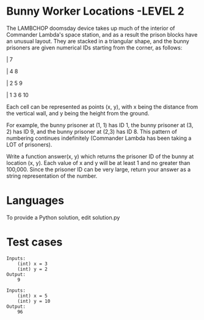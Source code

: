 Bunny Worker Locations -LEVEL 2
====================

The LAMBCHOP doomsday device takes up much of the interior of Commander Lambda's space station, and as a result the prison blocks have an unusual layout. They are stacked in a triangular shape, and the bunny prisoners are given numerical IDs starting from the corner, as follows:

| 7

| 4 8

| 2 5 9

| 1 3 6 10

Each cell can be represented as points (x, y), with x being the distance from the vertical wall, and y being the height from the ground.

For example, the bunny prisoner at (1, 1) has ID 1, the bunny prisoner at (3, 2) has ID 9, and the bunny prisoner at (2,3) has ID 8. This pattern of numbering continues indefinitely (Commander Lambda has been taking a LOT of prisoners).

Write a function answer(x, y) which returns the prisoner ID of the bunny at location (x, y). Each value of x and y will be at least 1 and no greater than 100,000. Since the prisoner ID can be very large, return your answer as a string representation of the number.

Languages
==========
To provide a Python solution, edit solution.py

Test cases
==========

```python3
Inputs:
    (int) x = 3
    (int) y = 2
Output:
    9

Inputs:
    (int) x = 5
    (int) y = 10
Output:
    96
```



